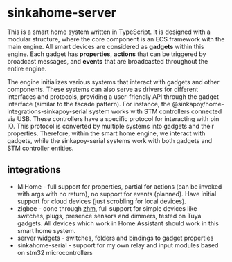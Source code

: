 # sinkahome-server

This is a smart home system written in TypeScript. It is designed with a modular structure, where the core component is an ECS framework with the main engine. All smart devices are considered as **gadgets** within this engine. Each gadget has **properties**, **actions** that can be triggered by broadcast messages, and **events** that are broadcasted throughout the entire engine.

The engine initializes various systems that interact with gadgets and other components. These systems can also serve as drivers for different interfaces and protocols, providing a user-friendly API through the gadget interface (similar to the facade pattern). For instance, the @sinkapoy/home-integrations-sinkapoy-serial system works with STM controllers connected via USB. These controllers have a specific protocol for interacting with pin IO. This protocol is converted by multiple systems into gadgets and their properties. Therefore, within the smart home engine, we interact with gadgets, while the sinkapoy-serial systems work with both gadgets and STM controller entities.

## integrations
 - MiHome - full support for properties, partial for actions (can be invoked with args with no return), no support for events (planned). Have initial support for cloud devices (just scrobling for local devices).
 - zigbee - done through [zhm](https://github.com/Koenkk/zigbee-herdsman), full support for simple devices like switches, plugs, presence sensors and dimmers, tested on Tuya gadgets. All devices which work in Home Assistant should work in this smart home system.
 - server widgets - switches, folders and bindings to gadget properties
 - sinkahome-serial - support for my own relay and input modules based on stm32 microcontrollers
